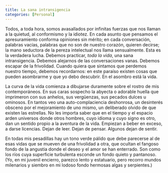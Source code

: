 ```yaml
---
title: La sana intransigencia 
categories: [Personal]
---
```


Todos, a toda hora, somos avasallados por infinitas fuerzas que nos llaman a la
quietud, al conformismo y la idiotez. En cada asunto que pensamos el
apresuramiento conforma opiniones sin mérito; en cada conversación, palabras
vacías, palabras que no son de nuestro corazón, quieren decirse; la mano
seductora de la pereza intelectual nos llama sensualmente. Esta es la verdadera
lucha. Debemos practicar, *toda la vida*, una sana intransigencia. Debemos
alejarnos de las conversaciones vanas. Debemos escapar de la frivolidad. Cuando
quiera que sintamos que perdemos nuestro tiempo, debemos recordarnos: en este
paraíso existen cosas que pueden asombrarme y que yo debo descubrir. En el
asombro está la vida. 

La curva de la vida comienza a dibujarse duramente sobre el rostro de mis
contemporáneos. En sus caras sospecho la abyecta o adorable huella que
imprimeron con sus anhelos, sus vergüenzas, sus pecados dulces u ominosos. En
tantos veo una auto-complaciencia deshonrosa, un desinterés obsceno por el
mejoramiento de uno mismo, un deliberado olvido de que existen las estrellas. No
les importa saber que en el tiempo y el espacio arden universos donde otros
hombres, cuyo idioma y cuyo signo es otro, dan un sentido propio a la aventura
de la vida. Empiezan a beber en exceso, a darse licencias. Dejan de leer. Dejan
de pensar. Algunos dejan de sentir. 

En todas mis pesadillas hay un tono verde pálido que debe parecerse al de esas
vidas que se mueven de una frivolidad a otra, que ocultan el fangoso fondo de la
angustia donde el deseo y el amor se han enterrado. Son como los ríos cuya
superficie turbulenta esconde un fondo quieto y pantanoso. (Yo, en mi juvenil
encierro, parezco lento y estatuario, pero recorro mundos milenarios y siembro en
mi lodoso fondo hermosas algas y serpientes.)
